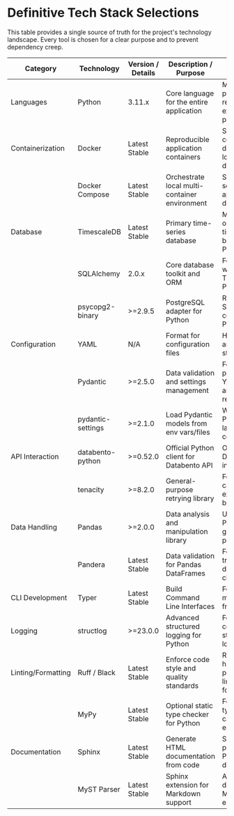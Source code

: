 # Definitive Tech Stack Selections

This table provides a single source of truth for the project's technology landscape. Every tool is chosen for a clear purpose and to prevent dependency creep.

| Category           | Technology         | Version / Details   | Description / Purpose                                 | Justification                                                      |
|--------------------|-------------------|---------------------|------------------------------------------------------|--------------------------------------------------------------------|
| Languages          | Python            | 3.11.x              | Core language for the entire application              | Mandated by project requirements; excellent for data processing     |
| Containerization   | Docker            | Latest Stable       | Reproducible application containers                   | Standard for consistent deployment and local development            |
|                    | Docker Compose    | Latest Stable       | Orchestrate local multi-container environment         | Simplifies local setup of the application and database              |
| Database           | TimescaleDB       | Latest Stable       | Primary time-series database                          | Mandated; optimized for time-series data, based on PostgreSQL       |
|                    | SQLAlchemy        | 2.0.x               | Core database toolkit and ORM                         | For interacting with TimescaleDB in a Pythonic way                  |
|                    | psycopg2-binary   | >=2.9.5             | PostgreSQL adapter for Python                         | Required for SQLAlchemy to connect to PostgreSQL                    |
| Configuration      | YAML              | N/A                 | Format for configuration files                        | Human-readable and good for structured data                         |
|                    | Pydantic          | >=2.5.0             | Data validation and settings management               | For parsing/validating YAML configs and API responses               |
|                    | pydantic-settings | >=2.1.0             | Load Pydantic models from env vars/files              | Works with Pydantic for layered configuration                       |
| API Interaction    | databento-python  | >=0.52.0            | Official Python client for Databento API              | Official library for Databento data ingestion                       |
|                    | tenacity          | >=8.2.0             | General-purpose retrying library                      | For robust API call retries with exponential backoff                |
| Data Handling      | Pandas            | >=2.0.0             | Data analysis and manipulation library                | Used with Pandera and for general data processing                   |
|                    | Pandera           | Latest Stable       | Data validation for Pandas DataFrames                 | For post-transformation data quality checks                         |
| CLI Development    | Typer             | Latest Stable       | Build Command Line Interfaces                         | For creating a modern, user-friendly CLI                            |
| Logging            | structlog         | >=23.0.0            | Advanced structured logging for Python                | For flexible, context-aware, structured JSON logging                |
| Linting/Formatting | Ruff / Black      | Latest Stable       | Enforce code style and quality standards              | Ruff is a modern, high-performance linter; Black is the formatter   |
|                    | MyPy              | Latest Stable       | Optional static type checker for Python               | For enforcing type safety and catching bugs early                   |
| Documentation      | Sphinx            | Latest Stable       | Generate HTML documentation from code                 | Standard tool for professional Python project documentation         |
|                    | MyST Parser       | Latest Stable       | Sphinx extension for Markdown support                 | Allows writing documentation in Markdown for ease of use            |